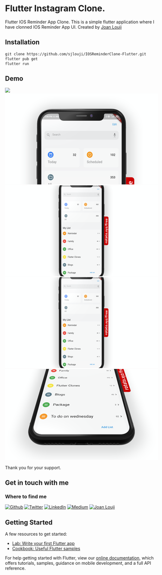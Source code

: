 # Flutter Instagram Clone. 

Flutter IOS Reminder App Clone. 
This is a simple flutter application where I have clonned IOS Reminder App UI.
Created by [Joan Louji](https://joanlouji.web.app/)

## Installation

``` 
git clone https://github.com/sjlouji/IOSReminderClone-Flutter.git
flutter pub get
flutter run 

```


## Demo

<img src="Demo/IOSReminderClone5.gif" height="300em" /> <br>
<img src="Demo/IOSReminderClone4.png" height="300em" /> <br>
<img src="Demo/IOSReminderClone1.png" height="300em" /> <br>
<img src="Demo/IOSReminderClone2.png" height="300em" /> <br>
<img src="Demo/IOSReminderClone3.png" height="300em" /> <br>

Thank you for your support. 

## Get in touch with me

<h3>Where to find me</h3>
<p><a href="https://github.com/sjlouji" target="_blank"><img alt="Github" src="https://img.shields.io/badge/GitHub-%2312100E.svg?&style=for-the-badge&logo=Github&logoColor=white" /></a> <a href="https://twitter.com/Joanlouji" target="_blank"><img alt="Twitter" src="https://img.shields.io/badge/twitter-%231DA1F2.svg?&style=for-the-badge&logo=twitter&logoColor=white" /></a> <a href="https://www.linkedin.com/in/sjlouji" target="_blank"><img alt="LinkedIn" src="https://img.shields.io/badge/linkedin-%230077B5.svg?&style=for-the-badge&logo=linkedin&logoColor=white" /></a> <a href="https://medium.com/@sjlouji10" target="_blank"><img alt="Medium" src="https://img.shields.io/badge/medium-%2312100E.svg?&style=for-the-badge&logo=medium&logoColor=white" /></a>
   <a href="https://joanlouji.web.app/" target="_blank"><img alt="Joan Louji" src="https://img.shields.io/badge/JL-Joan%20Louji-yellowgreen?style=for-the-badge&" /></a>
</p>

## Getting Started

A few resources to get started:

- [Lab: Write your first Flutter app](https://flutter.dev/docs/get-started/codelab)
- [Cookbook: Useful Flutter samples](https://flutter.dev/docs/cookbook)

For help getting started with Flutter, view our
[online documentation](https://flutter.dev/docs), which offers tutorials,
samples, guidance on mobile development, and a full API reference.
